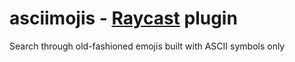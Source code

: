 # asciimojis -  [Raycast](https://www.raycast.com/) plugin

Search through old-fashioned emojis built with ASCII symbols only